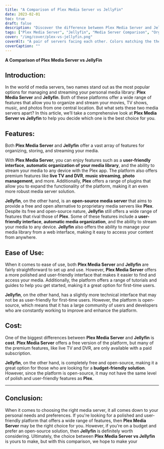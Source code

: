 ```yaml
---
title: "A Comparison of Plex Media Server vs JellyFin"
date: 2023-02-01
toc: true
draft: false
description: "Discover the difference between Plex Media Server and Jellyfin in this comprehensive comparison article for an informed decision on the best media server solution."
tags: ["Plex Media Server", "Jellyfin", "Media Server Comparison", "Organizing Media", "Streaming Media", "Open-Source Media Server", "Budget-Friendly Solution", "User-Friendly Interface", "Automatic Media Organization", "Live TV and DVR", "Music Streaming", "Photo Management", "Open-Source Community"]
cover: "/img/cover/plex-vs-jellyfin.png"
coverAlt: "A pair of servers facing each other. Colors matching the themes of plex, black and orange, and jellyfin, lightblue and purple."
coverCaption: ""
---
```


**A Comparison of Plex Media Server vs JellyFin**

## Introduction:

In the world of media servers, two names stand out as the most popular options for managing and streaming your personal media library: **Plex Media Server** and **Jellyfin**. Both of these platforms offer a wide range of features that allow you to organize and stream your movies, TV shows, music, and photos from one central location. But what sets these two media servers apart? In this article, we’ll take a comprehensive look at **Plex Media Server vs Jellyfin** to help you decide which one is the best choice for you.

## Features:

Both **Plex Media Server** and **Jellyfin** offer a vast array of features for organizing, storing, and streaming your media.

With **Plex Media Server**, you can enjoy features such as a **user-friendly interface**, **automatic organization of your media library**, and the ability to stream your media to any device with the Plex app. The platform also offers premium features like **live TV and DVR**, **music streaming**, **photo management**, and more. Additionally, **Plex** offers a range of plugins that allow you to expand the functionality of the platform, making it an even more robust media server solution.

**Jellyfin**, on the other hand, is an **open-source media server** that aims to provide a free and open alternative to proprietary media servers like **Plex**. Despite its free and open-source nature, **Jellyfin** still offers a wide range of features that rival those of **Plex**. Some of these features include a **user-friendly interface**, **automatic media organization**, and the ability to stream your media to any device. **Jellyfin** also offers the ability to manage your media library from a web interface, making it easy to access your content from anywhere.

## Ease of Use:

When it comes to ease of use, both **Plex Media Server** and **Jellyfin** are fairly straightforward to set up and use. However, **Plex Media Server** offers a more polished and user-friendly interface that makes it easier to find and access your media. Additionally, the platform offers a range of tutorials and guides to help you get started, making it a great option for first-time users.

**Jellyfin**, on the other hand, has a slightly more technical interface that may not be as user-friendly for first-time users. However, the platform is open-source, which means that it has a large community of users and developers who are constantly working to improve and enhance the platform.

## Cost:

One of the biggest differences between **Plex Media Server** and **Jellyfin** is **cost**. **Plex Media Server** offers a free version of the platform, but many of the premium features, like live TV and DVR, are only available with a paid subscription.

**Jellyfin**, on the other hand, is completely free and open-source, making it a great option for those who are looking for a **budget-friendly solution**. However, since the platform is open-source, it may not have the same level of polish and user-friendly features as **Plex**.

______

## Conclusion:

When it comes to choosing the right media server, it all comes down to your personal needs and preferences. If you're looking for a polished and user-friendly platform that offers a wide range of features, then **Plex Media Server** may be the right choice for you. However, if you're on a budget and prefer an open-source solution, then **Jellyfin** is definitely worth considering. Ultimately, the choice between **Plex Media Server vs Jellyfin** is yours to make, but with this comparison, we hope to make your

